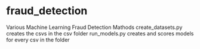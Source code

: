 # fraud_detection
Various Machine Learning Fraud Detection Mathods
create_datasets.py creates the csvs in the csv folder
run_models.py creates and scores models for every csv in the folder

